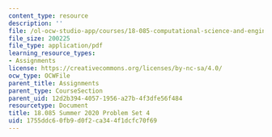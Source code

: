 ```yaml
---
content_type: resource
description: ''
file: /ol-ocw-studio-app/courses/18-085-computational-science-and-engineering-i-summer-2020/1755ddc60fb9d0f2ca344f1dcfc70f69_MIT18_085Summer20_PS4.pdf
file_size: 200225
file_type: application/pdf
learning_resource_types:
- Assignments
license: https://creativecommons.org/licenses/by-nc-sa/4.0/
ocw_type: OCWFile
parent_title: Assignments
parent_type: CourseSection
parent_uid: 12d2b394-4057-1956-a27b-4f3dfe56f484
resourcetype: Document
title: 18.085 Summer 2020 Problem Set 4
uid: 1755ddc6-0fb9-d0f2-ca34-4f1dcfc70f69
---
```

